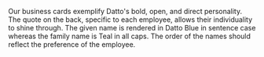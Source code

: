 Our business cards exemplify Datto's bold, open, and direct personality. The quote on the back, specific to each employee, allows their individuality to shine through. The given name is rendered in Datto Blue in sentence case whereas the family name is Teal in all caps. The order of the names should reflect the preference of the employee.